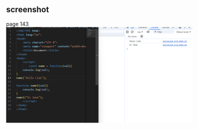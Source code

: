 ## screenshot

page 143
![input/output](../Page_143-excrecise_6.8/screenshot/Screenshot%202024-09-12%20183259.png)